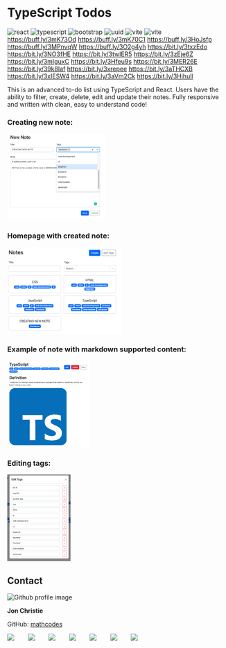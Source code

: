 # TypeScript Todos

![react](https://img.shields.io/badge/react-18.0.0-cyan) 
![typescript](https://img.shields.io/badge/typescript-4.9.4-dodgerBlue) 
![bootstrap](https://img.shields.io/badge/bootstrap-5.2.3-blueviolet)
![uuid](https://img.shields.io/badge/uuid-9.0.0-crimson)
![vite](https://img.shields.io/badge/vite-4.00-darkorchid)
![vite](https://img.shields.io/badge/react_markdown-8.0.4-black)
https://buff.ly/3mK73Od
https://buff.ly/3mK70C1
https://buff.ly/3HoJsfp
https://buff.ly/3MPnvqW
https://buff.ly/3O2g4yh
https://bit.ly/3txzEdo
https://bit.ly/3NO3fHE
https://bit.ly/3twlER5
https://bit.ly/3zEje6Z
https://bit.ly/3mIguxC
https://bit.ly/3Hfeu9s
https://bit.ly/3MER26E
https://bit.ly/39k8Iaf
https://bit.ly/3xrepee
https://bit.ly/3aTHCXB
https://bit.ly/3xIESW4
https://bit.ly/3aVm2Ck
https://bit.ly/3Hihull 

This is an advanced to-do list using TypeScript and React. Users have the ability to filter, create, delete, edit and update their notes. Fully responsive and written with clean, easy to understand code!

### Creating new note:
<img src="./src/assets/images/TS-todo-new-note.png" height="200px"/>

### Homepage with created note:
<img src="./src/assets/images/TS-todo-home.png" height="200px"/>

### Example of note with markdown supported content:
<img src="./src/assets/images/TS-todo-edit-delete.png" height="200px"/>

### Editing tags:
<img src="./src/assets/images/TS-todo-edit-tags.png" height="200px"/>

## Contact
<img src="https://avatars0.githubusercontent.com/u/17928947?v=4" alt="Github profile image" width="80px" height="80px" />

__Jon Christie__ 

GitHub: [mathcodes](https://github.com/mathcodes) 

[<code><img width="36px" src="https://img.icons8.com/color/48/000000/linkedin.png"/></code>](https://www.linkedin.com/jonchristie)       
[<code><img width="36" src="https://img.icons8.com/color/48/000000/twitter--v2.png"/></code>](https://twitter.com/thejonchristie)       
[<code><img width="36" src="https://img.icons8.com/color/48/000000/youtube-play.png"/></code>](https://www.youtube.com/channel/UC5GFnN-lv8Yuqc9O3b79k6g)       
[<code><img width="36" src="https://img.icons8.com/color/48/000000/facebook.png"/></code>](https://www.facebook.com/jonpchristie)       
[<code><img width="36" src="https://img.icons8.com/color/48/000000/instagram-new--v2.png"/></code>](https://www.instagram.com/fullstack11235)       
[<code><img width="36" src="https://img.icons8.com/color/48/000000/soundcloud.png"/></code>](https://soundcloud.com/jonchristie#/)       
[<code><img width="36" src="https://img.icons8.com/color/48/000000/spotify--v1.png"/></code>](https://open.spotify.com/artist/07S7aLfxH70VAX64g1WuFw?si=tlOj1OMBRLm-y4sY8Lox3Q)
